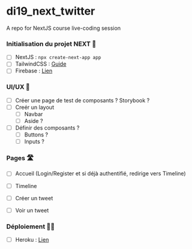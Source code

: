 # di19_next_twitter
A repo for NextJS course live-coding session

### Initialisation du projet NEXT 🦾

- [ ] NextJS : `npx create-next-app app`
- [ ] TailwindCSS : [Guide](https://tailwindcss.com/docs/guides/nextjs)
- [ ] Firebase : [Lien](https://firebase.google.com/)

### UI/UX 🎨

- [ ] Créer une page de test de composants ? Storybook ?
- [ ] Creér un layout
  - [ ] Navbar
  - [ ] Aside ?
- [ ] Définir des composants ?
  - [ ] Buttons ?
  - [ ] Inputs ?

### Pages 🛣️

- [ ] Accueil (Login/Register et si déjà authentifié, redirige vers Timeline) 
- [ ] Timeline
- [ ] Créer un tweet
- [ ] Voir un tweet


### Déploiement 🧑‍💻

- [ ] Heroku : [Lien](https://www.heroku.com/)
